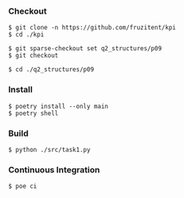 ### Checkout
```shell
$ git clone -n https://github.com/fruzitent/kpi
$ cd ./kpi

$ git sparse-checkout set q2_structures/p09
$ git checkout

$ cd ./q2_structures/p09
```

### Install
```shell
$ poetry install --only main
$ poetry shell
```

### Build
```shell
$ python ./src/task1.py
```

### Continuous Integration
```shell
$ poe ci
```
